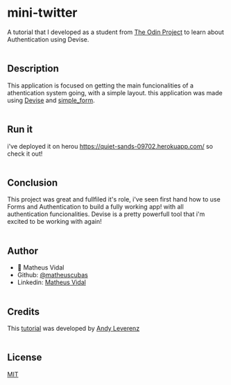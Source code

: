 # mini-twitter
A tutorial that I developed as a student from <a href=[https://www.theodinproject.com/paths/full-stack-ruby-on-rails/courses/ruby-on-rails/lessons/authentication](https://www.theodinproject.com/paths/full-stack-ruby-on-rails/courses/ruby-on-rails/lessons/authentication)>The Odin Project</a> to learn about Authentication using Devise.
<br><br>
## Description
This application is focused on getting the main funcionalities of a athentication system going, with a simple layout.
this application was made using <a href= [https://github.com/heartcombo/devise](https://github.com/heartcombo/devise)> Devise</a> and <a href=[https://github.com/heartcombo/simple_form](https://github.com/heartcombo/simple_form)>simple_form</a>.
<br><br>
## Run it
i've deployed it on herou https://quiet-sands-09702.herokuapp.com/
so check it out!
<br><br>
## Conclusion
This project was great and fullfiled it's role, i've seen first hand how to use Forms and Authentication to build a fully working app! with all authentication  funcionalities. Devise is a pretty powerfull tool that i'm excited to be working with again!
<br><br>
## Author
- :bust_in_silhouette: Matheus Vidal
 - Github: [@matheuscubas](https://github.com/matheuscubas)
 - Linkedin:  [Matheus Vidal](https://www.linkedin.com/in/matheusvcubas)
<br><br>
## Credits
This <a href=[https://web-crunch.com/posts/lets-build-with-ruby-on-rails-a-twitter-clone](https://web-crunch.com/posts/lets-build-with-ruby-on-rails-a-twitter-clone)>tutorial</a> was developed by <a href=[https://github.com/justalever/twittter](https://github.com/justalever/twittter)>Andy Leverenz</a>
<br><br>
## License
[MIT](https://choosealicense.com/licenses/mit/)
